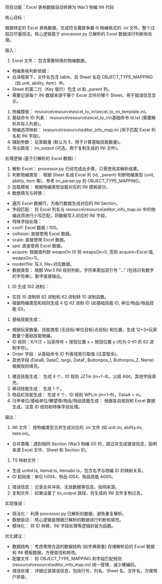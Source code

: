 项目功能：Excel 表格数据自动转换为 War3 物编 INI 代码

核心目标：

根据特定的 Excel 表格数据，生成符合魔兽争霸 III 物编格式的 .ini 文件。整个过程应尽量简洁，核心逻辑基于 processor.py 已解析的 Excel 数据进行判断和处理。

输入：

1. Excel 文件： 包含需要转换的物编数据。

- 物编表格判断依据：
- 白泽框架下，文件名包含 table，且 Sheet 名在 OBJECT_TYPE_MAPPING （如 unit, ability, item）中。
- Sheet 的第二行（Key 值行）包含 id 和 \_parent 列。
- 需要记录每个 INI 数据来源于哪个 Excel 文件的哪个 Sheet，用于错误信息显示。

1. 物编模板： resource\resource\excel_to_ini\excel_to_ini_template.ini。
2. 基础命令 ID 列表： resource\resource\excel_to_ini\基础命令 id.txt (需要解析并存入列表)。
3. 物编选项映射： resource\resource\editor_info_map.ini (用于匹配 Excel 列名和 INI 字段)。
4. 辅助参数： 玩家数量 (默认为 5，用于计算基础技能数量)。
5. 导出路径： ini_output (可选，用于复制生成的 INI 文件)。

处理逻辑 (基于已解析的 Excel 数据)：

1. 解析 Excel： processor.py 已经完成此步骤，只需使用其解析结果。
2. 判断物编类型： 根据 Sheet 名或 Excel 列 (id, \_parent) 判断物编类型 (unit, ability, item 等)，参考 ini_parser.py 的 OBJECT_TYPE_MAPPING。
3. 加载模板： 根据物编类型加载对应的 INI 模板部分。
4. 数据填充与转换：

- 遍历 Excel 数据行，为每行数据生成对应的 INI Section。
- 字段匹配： 将 Excel 列名与 resource\resource\editor_info_map.ini 中的物编选项进行小写匹配，将数据写入对应的 INI 字段。
- 特殊字段处理：
- cool1: Excel 数据 / 100。
- collision: 直接使用 Excel 数据。
- scale: 直接使用 Excel 数据。
- spd: 直接使用 Excel 数据。
- acquire: 根据值判断 weapsOn (0 则 weapsOn=0, 否则 acquire=Excel 值, weapsOn=1)。
- model/file: 写入 file=对应数据。
- 数据类型： 根据 War3 INI 规则判断。字符串需加双引号 "..." (包括只有数字的字符串)，数字直接输出。

1. ID 生成 (62 进制)：

- 实现 10 进制转 62 进制和 62 进制转 10 进制函数。
- 根据物编类型和规则生成 4 位 62 进制 ID (如基础技能 ID, 单位/物品/物品技能 ID)。

1. 基础技能生成：

- 根据玩家数量、技能类型 (无目标/单位目标/点目标) 和位置，生成 12\*3\*玩家数量个基础技能物编。
- ID 规则：X/Y/Z + 玩家序号 + 按钮位置 x + 按钮位置 y (均为 0-61 的 62 进制字符)。
- Order 字段：从基础命令 ID 列表按索引取值 (注意取余)。
- 其他字段 (DataB, DataC, targs, DataF, Buttonpos_1, Buttonpos_2, Name) 根据规则填充。

1. 建造技能生成： 生成 4 个，ID 规则 JZTm (m=1-4)，父级 AIbt，其他字段填充。
2. 移动技能生成： 生成 1 个。
3. 物品栏技能生成： 生成 6 个，ID 规则 WPLm (m=1-6)，DataA = m。
4. 马甲单位/基础单位/瞭望塔/物品/物品技能生成： 根据各自规则和 Excel 数据生成，注意 ID 规则和特殊字段处理。

输出：

1. INI 文件： 按物编类型合并生成对应的 .ini 文件 (如 unit.ini, ability.ini, item.ini)。

- 合并策略：遇到相同 Section (War3 物编 ID) 时，跳过并生成错误信息，指明来源 Excel 文件、Sheet 和 Section ID。

1. TS 映射文件：

- 生成 unitid.ts, itemid.ts, itemabil.ts，包含名字与物编 ID 的映射关系。
- ID 起始值：单位 h004，物品 I004，物品技能 A000。

1. 错误信息： 记录合并冲突、无效数据等信息，指明来源。
2. 复制文件： 如果设置了 ini_output 路径，将生成的 INI 文件复制过去。

实现强调：

- 简洁化： 利用 processor.py 已解析的数据，避免重复解析。
- 数据驱动： 核心逻辑是根据已解析的数据进行判断和填充。
- 模块化： 将 ID 转换、INI 字段处理等逻辑封装为函数。

优化建议：

- 数据结构： 考虑使用合适的数据结构 (如字典嵌套) 存储解析后的 Excel 数据和 INI 模板数据，方便查找和修改。
- 配置文件： 将 OBJECT_TYPE_MAPPING 和字段匹配规则 (resource\resource\editor_info_map.ini) 统一管理，减少硬编码。
- 错误处理： 详细记录错误信息，包括行号、列名、Sheet 名、文件名，方便用户排查。
